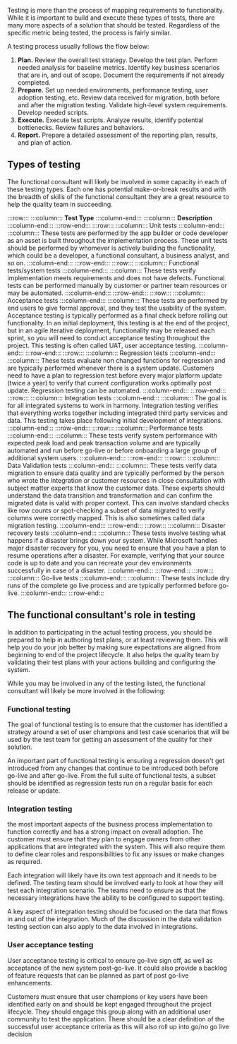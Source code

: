 Testing is more than the process of mapping requirements to functionality. While it is important to build and execute these types of tests, there are many more aspects of a solution that should be tested. Regardless of the specific metric being tested, the process is fairly similar.

A testing process usually follows the flow below:

1.  **Plan.** Review the overall test strategy. Develop the test plan. Perform needed analysis for baseline metrics. Identify key business scenarios that are in, and out of scope. Document the requirements if not already completed.
2.  **Prepare.** Set up needed environments, performance testing, user adoption testing, etc. Review data received for migration, both before and after the migration testing. Validate high-level system requirements. Develop needed scripts.
3.  **Execute.** Execute test scripts. Analyze results, identify potential bottlenecks. Review failures and behaviors.
4.  **Report.** Prepare a detailed assessment of the reporting plan, results, and plan of action.

## Types of testing

The functional consultant will likely be involved in some capacity in each of these testing types. Each one has potential make-or-break results and with the breadth of skills of the functional consultant they are a great resource to help the quality team in succeeding.

:::row:::
  :::column:::
    **Test Type**
  :::column-end:::
  :::column:::
    **Description**
  :::column-end:::
:::row-end:::
:::row:::
  :::column:::
    Unit tests
  :::column-end:::
  :::column:::
    These tests are performed by the app builder or code developer as an asset is built throughout the implementation process. These unit tests should be performed by whomever is actively building the functionality, which could be a developer, a functional consultant, a business analyst, and so on.
  :::column-end:::
:::row-end:::
:::row:::
  :::column:::
    Functional tests/system tests
  :::column-end:::
  :::column:::
    These tests verify implementation meets requirements and does not have defects. Functional tests can be performed manually by customer or partner team resources or may be automated.
  :::column-end:::
:::row-end:::
:::row:::
  :::column:::
    Acceptance tests
  :::column-end:::
  :::column:::
    These tests are performed by end users to give formal approval, and they test the usability of the system. Acceptance testing is typically performed as a final check before rolling out functionality. In an initial deployment, this testing is at the end of the project, but in an agile iterative deployment, functionality may be released each sprint, so you will need to conduct acceptance testing throughout the project. This testing is often called UAT, user acceptance testing.
  :::column-end:::
:::row-end:::
:::row:::
  :::column:::
    Regression tests
  :::column-end:::
  :::column:::
    These tests evaluate non changed functions for regression and are typically performed whenever there is a system update. Customers need to have a plan to regression test before every major platform update (twice a year) to verify that current configuration works optimally post update. Regression testing can be automated.
  :::column-end:::
:::row-end:::
:::row:::
  :::column:::
    Integration tests
  :::column-end:::
  :::column:::
    The goal is for all integrated systems to work in harmony. Integration testing verifies that everything works together including integrated third party services and data. This testing takes place following initial development of integrations.
  :::column-end:::
:::row-end:::
:::row:::
  :::column:::
    Performance tests
  :::column-end:::
  :::column:::
    These tests verify system performance with expected peak load and peak transaction volume and are typically automated and run before go-live or before onboarding a large group of additional system users.
  :::column-end:::
:::row-end:::
:::row:::
  :::column:::
    Data Validation tests
  :::column-end:::
  :::column:::
    These tests verify data migration to ensure data quality and are typically performed by the person who wrote the integration or customer resources in close consultation with subject matter experts that know the customer data. These experts should understand the data transition and transformation and can confirm the migrated data is valid with proper context. This can involve standard checks like row counts or spot-checking a subset of data migrated to verify columns were correctly mapped. This is also sometimes called data migration testing.
  :::column-end:::
:::row-end:::
:::row:::
  :::column:::
    Disaster recovery tests
  :::column-end:::
  :::column:::
    These tests involve testing what happens if a disaster brings down your system. While Microsoft handles major disaster recovery for you, you need to ensure that you have a plan to resume operations after a disaster. For example, verifying that your source code is up to date and you can recreate your dev environments successfully in case of a disaster.
  :::column-end:::
:::row-end:::
:::row:::
  :::column:::
    Go-live tests
  :::column-end:::
  :::column:::
    These tests include dry runs of the complete go live process and are typically performed before go-live.
  :::column-end:::
:::row-end:::


## The functional consultant's role in testing

In addition to participating in the actual testing process, you should be prepared to help in authoring test plans, or at least reviewing them. This will help you do your job better by making sure expectations are aligned from beginning to end of the project lifecycle. It also helps the quality team by validating their test plans with your actions building and configuring the system.

While you may be involved in any of the testing listed, the functional consultant will likely be more involved in the following:

### Functional testing

The goal of functional testing is to ensure that the customer has identified a strategy around a set of user champions and test case scenarios that will be used by the test team for getting an assessment of the quality for their solution.

An important part of functional testing is ensuring a regression doesn't get introduced from any changes that continue to be introduced both before go-live and after go-live. From the full suite of functional tests, a subset should be identified as regression tests run on a regular basis for each release or update.

### Integration testing

the most important aspects of the business process implementation to function correctly and has a strong impact on overall adoption. The customer must ensure that they plan to engage owners from other applications that are integrated with the system. This will also require them to define clear roles and responsibilities to fix any issues or make changes as required.

Each integration will likely have its own test approach and it needs to be defined. The testing team should be involved early to look at how they will test each integration scenario. The teams need to ensure as that the necessary integrations have the ability to be configured to support testing.

A key aspect of integration testing should be focused on the data that flows in and out of the integration. Much of the discussion in the data validation testing section can also apply to the data involved in integrations.

### User acceptance testing

User acceptance testing is critical to ensure go-live sign off, as well as acceptance of the new system post-go-live. It could also provide a backlog of feature requests that can be planned as part of post go-live enhancements.

Customers must ensure that user champions or key users have been identified early on and should be kept engaged throughout the project lifecycle. They should engage this group along with an additional user community to test the application. There should be a clear definition of the successful user acceptance criteria as this will also roll up into go/no go live decision
